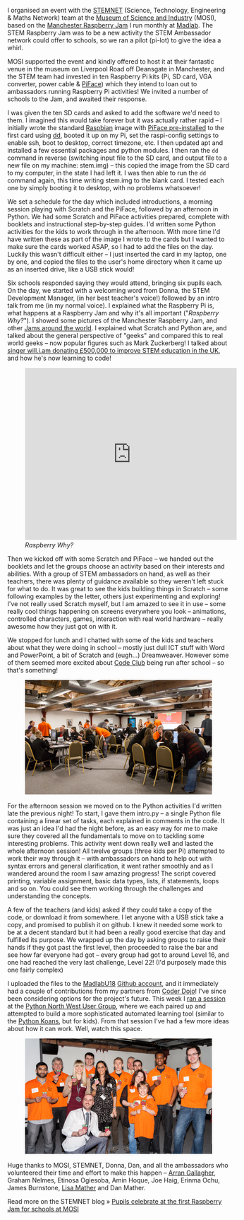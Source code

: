 I organised an event with the [STEMNET](http://www.stemnet.org.uk/) (Science, Technology,
Engineering & Maths Network) team at the [Museum of Science and Industry](http://www.mosi.org.uk/)
(MOSI), based on the [Manchester Raspberry Jam](http://mcrraspjam.org.uk/) I run monthly at
[Madlab](http://madlab.org.uk/). The STEM Raspberry Jam was to be a new activity the STEM Ambassador
network could offer to schools, so we ran a pilot (pi-lot) to give the idea a whirl.

MOSI supported the event and kindly offered to host it at their fantastic venue in the museum on
Liverpool Road off Deansgate in Manchester, and the STEM team had invested in ten Raspberry Pi kits
(Pi, SD card, VGA converter, power cable & [PiFace](http://pi.cs.man.ac.uk/interface.htm)) which
they intend to loan out to ambassadors running Raspberry Pi activities! We invited a number of
schools to the Jam, and awaited their response.

I was given the ten SD cards and asked to add the software we'd need to them. I imagined this would
take forever but it was actually rather rapid – I initially wrote the standard
[Raspbian](http://www.raspbian.org/) image with [PiFace
pre-installed](http://www.raspberrypi.org/phpBB3/viewtopic.php?f=45&t=25895) to the first card using
[dd](http://elinux.org/RPi_Easy_SD_Card_Setup#Copying_an_image_to_the_SD_card_in_Linux_.28command_line.29),
booted it up on my Pi, set the raspi-config settings to enable ssh, boot to desktop, correct
timezone, etc. I then updated apt and installed a few essential packages and python modules. I then
ran the `dd` command in reverse (switching input file to the SD card, and output file to a new file on
my machine: stem.img) – this copied the image from the SD card to my computer, in the state I had
left it. I was then able to run the `dd` command again, this time writing stem.img to the blank card.
I tested each one by simply booting it to desktop, with no problems whatsoever!

We set a schedule for the day which included introductions, a morning session playing with Scratch
and the PiFace, followed by an afternoon in Python. We had some Scratch and PiFace activities
prepared, complete with booklets and instructional step-by-step guides. I'd written some Python
activities for the kids to work through in the afternoon. With more time I'd have written these as
part of the image I wrote to the cards but I wanted to make sure the cards worked ASAP, so I had to
add the files on the day. Luckily this wasn't difficult either – I just inserted the card in my
laptop, one by one, and copied the files to the user's home directory when it came up as an inserted
drive, like a USB stick would!

Six schools responded saying they would attend, bringing six pupils each. On the day, we started
with a welcoming word from Donna, the STEM Development Manager, (in her best teacher's voice!)
followed by an intro talk from me (in my normal voice). I explained what the Raspberry Pi is, what
happens at a Raspberry Jam and why it's all important ("*Raspberry Why?*"). I showed some pictures
of the Manchester Raspberry Jam, and other [Jams around the
world](http://raspberryjam.org.uk/blog/2013/01/02/raspberry-jam-tokyo-29-12-12/). I explained what
Scratch and Python are, and talked about the general perspective of "geeks" and compared this to
real world geeks – now popular figures such as Mark Zuckerberg! I talked about [singer will.i.am
donating £500,000 to improve STEM education in the UK](http://www.bbc.co.uk/news/business-21747206),
and how he's now learning to code!

<figure>
<iframe frameborder="0" height="389" loading="lazy" src="https://docs.google.com/presentation/d/1t1fp-lJGberkgSEdYEmB5dZD6xGz53CJgiKDizERB30/embed?start=false&amp;loop=false&amp;delayms=3000" width="480"></iframe>
<figcaption><i>Raspberry Why?</i></figcaption>
</figure>

Then we kicked off with some Scratch and PiFace – we handed out the booklets and let the groups
choose an activity based on their interests and abilities. With a group of STEM ambassadors on hand,
as well as their teachers, there was plenty of guidance available so they weren't left stuck for
what to do. It was great to see the kids building things in Scratch – some following examples by the
letter, others just experimenting and exploring! I've not really used Scratch myself, but I am
amazed to see it in use – some really cool things happening on screens everywhere you look –
animations, controlled characters, games, interaction with real world hardware – really awesome how
they just got on with it.

We stopped for lunch and I chatted with some of the kids and teachers about what they were doing in
school – mostly just dull ICT stuff with Word and PowerPoint, a bit of Scratch and (eugh...)
Dreamweaver. However some of them seemed more excited about [Code Club](http://www.codeclub.org.uk/)
being run after school – so that's something!

<figure class="wp-block-image">
<img src="images/Stem-13.jpg" />
</figure>

For the afternoon session we moved on to the Python activities I'd written late the previous night!
To start, I gave them intro.py – a single Python file containing a linear set of tasks, each
explained in comments in the code. It was just an idea I'd had the night before, as an easy way for
me to make sure they covered all the fundamentals to move on to tackling some interesting problems.
This activity went down really well and lasted the whole afternoon session! All twelve groups (three
kids per Pi) attempted to work their way through it – with ambassadors on hand to help out with
syntax errors and general clarification, it went rather smoothly and as I wandered around the room I
saw amazing progress! The script covered printing, variable assignment, basic data types, lists, if
statements, loops and so on. You could see them working through the challenges and understanding the
concepts.

A few of the teachers (and kids) asked if they could take a copy of the code, or download it from
somewhere. I let anyone with a USB stick take a copy, and promised to publish it on github. I knew
it needed some work to be at a decent standard but it had been a really good exercise that day and
fulfilled its purpose. We wrapped up the day by asking groups to raise their hands if they got past
the first level, then proceeded to raise the bar and see how far everyone had got – every group had
got to around Level 16, and one had reached the very last challenge, Level 22! (I'd purposely made
this one fairly complex)

I uploaded the files to the [MadlabU18](http://yrs.madlab.org.uk/) [Github
account](https://github.com/madlabU18/Python-Intro), and it immediately had a couple of
contributions from my partners from [Coder Dojo](http://madlab.org.uk/content/tag/coderdojo/)! I've
since been considering options for the project's future. This week I [ran a
session](https://docs.google.com/presentation/d/1Q7Xu3-Z_tM0a1PpjA7SEdBPtl-q3VjQQaM8bd_a2t3E/present#slide=id.p)
at the [Python North West User
Group](http://madlab.org.uk/content/tag/north-west-python-user-group/), where we each paired up and
attempted to build a more sophisticated automated learning tool (similar to the [Python
Koans](https://github.com/gregmalcolm/python_koans/wiki), but for kids). From that session I've had
a few more ideas about how it can work. Well, watch this space.

<figure class="wp-block-image">
<img src="images/Stem-33.jpg" />
</figure>

Huge thanks to MOSI, STEMNET, Donna, Dan, and all the ambassadors who volunteered their time and
effort to make this happen – [Arran Gallagher](http://twitter.com/arrang), Graham Nelmes, Etinosa
Ogiesoba, Amin Hoque, Joe Haig, Erinma Ochu, James Burnstone, [Lisa
Mather](http://twitter.com/elsie_m_) and Dan Mather.

Read more on the STEMNET blog » [Pupils celebrate at the first Raspberry Jam for schools at
MOSI](http://networking.stemnet.org.uk/node/24895)
